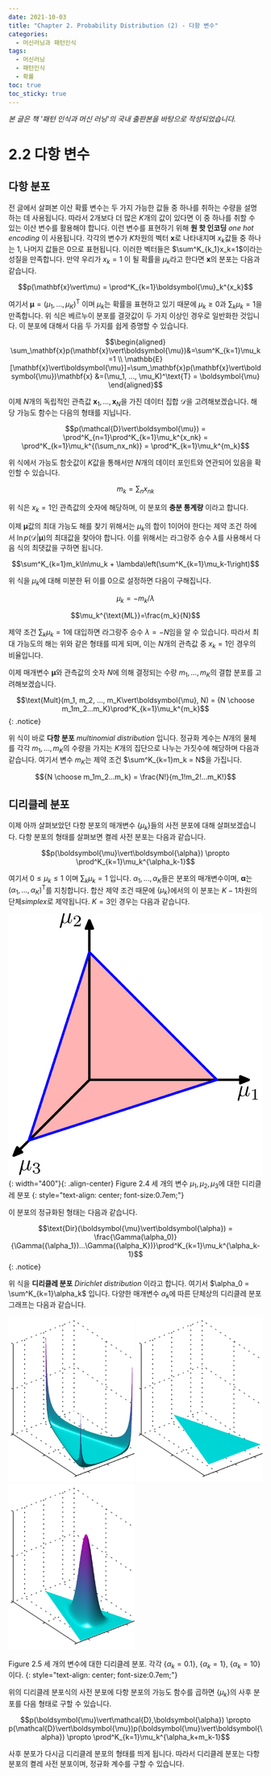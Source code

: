 ```yaml
---
date: 2021-10-03
title: "Chapter 2. Probability Distribution (2) - 다항 변수"
categories: 
  - 머신러닝과 패턴인식
tags: 
  - 머신러닝
  - 패턴인식
  - 확률
toc: true  
toc_sticky: true 
---
```

*본 글은 책 '패턴 인식과 머신 러닝'의 국내 출판본을 바탕으로 작성되었습니다.*

# 2.2 다항 변수

## 다항 분포

전 글에서 살펴본 이산 확률 변수는 두 가지 가능한 값들 중 하나를 취하는 수량을 설명하는 데 사용됩니다. 따라서 2개보다 더 많은 $K$개의 값이 있다면 이 중 하나를 취할 수 있는 이산 변수를 활용해야 합니다. 이런 변수를 표현하기 위해 **원 핫 인코딩** *one hot encoding* 이 사용됩니다. 각각의 변수가 $K$차원의 벡터 $\mathbf{x}$로 나타내지며 $x_k$값들 중 하나는 1, 나머지 값들은 0으로 표현됩니다. 이러한 벡터들은 $\sum^K_{k_1}x_k=1$이라는 성질을 만족합니다. 만약 우리가 $x_k = 1$ 이 될 확률을 $\mu_k$라고 한다면 $\mathbf{x}$의 분포는 다음과 같습니다.

$$p(\mathbf{x}\vert\mu) = \prod^K_{k=1}\boldsymbol{\mu}_k^{x_k}$$

여기서 $\boldsymbol{\mu} = (\mu_1, ..., \mu_K)^\text{T}$ 이며 $\mu_k$는 확률을 표현하고 있기 때문에 $\mu_k \geq 0$과 $\sum_k\mu_k = 1$을 만족합니다. 위 식은 베르누이 분포를 결괏값이 두 가지 이상인 경우로 일반화한 것입니다. 이 분포에 대해서 다음 두 가지를 쉽게 증명할 수 있습니다.

$$\begin{aligned}
\sum_\mathbf{x}p(\mathbf{x}\vert\boldsymbol{\mu})&=\sum^K_{k=1}\mu_k=1 \\
\mathbb{E}[\mathbf{x}\vert\boldsymbol{\mu}]=\sum_\mathbf{x}p(\mathbf{x}\vert\boldsymbol{\mu})\mathbf{x} &=(\mu_1, ..., \mu_K)^\text{T} = \boldsymbol{\mu}
\end{aligned}$$

이제 $N$개의 독립적인 관측값 $\mathbf{x}_1, ..., \mathbf{x}_N$을 가진 데이터 집합 $\mathcal{D}$을 고려해보겠습니다. 해당 가능도 함수는 다음의 형태를 지닙니다.

$$p(\mathcal{D}\vert\boldsymbol{\mu}) = \prod^K_{n=1}\prod^K_{k=1}\mu_k^{x_nk} = \prod^K_{k=1}\mu_k^{(\sum_nx_nk)} = \prod^K_{k=1}\mu_k^{m_k}$$

위 식에서 가능도 함숫값이 $K$값을 통해서만 $N$개의 데이터 포인트와 연관되어 있음을 확인할 수 있습니다.

$$m_k = \sum_nx_{nk}$$

위 식은 $x_k=1$인 관측값의 숫자에 해당하며, 이 분포의 **충분 통계량** 이라고 합니다.

이제 $\boldsymbol{\mu}$값의 최대 가능도 해를 찾기 위해서는 $\mu_k$의 합이 1이어야 한다는 제약 조건 하에서 $\ln p(\mathcal{D}\vert\boldsymbol{\mu})$의 최대값을 찾아야 합니다. 이를 위해서는 라그랑주 승수 $\lambda$를 사용해서 다음 식의 최댓값을 구하면 됩니다.

$$\sum^K_{k=1}m_k\ln\mu_k + \lambda\left(\sum^K_{k=1}\mu_k-1\right)$$

위 식을 $\mu_k$에 대해 미분한 뒤 이를 0으로 설정하면 다음이 구해집니다.

$$\mu_k = -m_k/\lambda$$ 

$$\mu_k^{\text{ML}}=\frac{m_k}{N}$$

제약 조건 $\sum_k\mu_k=1$에 대입하면 라그랑주 승수 $\lambda = -N$임을 알 수 있습니다. 따라서 최대 가능도의 해는 위와 같은 형태를 띠게 되며, 이는 $N$개의 관측값 중 $x_k=1$인 경우의 비율입니다.

이제 매개변수 $\boldsymbol{\mu}$와 관측값의 숫자 $N$에 의해 결정되는 수량 $m_1, ..., m_K$의 결합 분포를 고려해보겠습니다. 

$$\text{Mult}(m_1, m_2, ..., m_K\vert\boldsymbol{\mu}, N) = {N \choose m_1m_2...m_K}\prod^K_{k=1}\mu_k^{m_k}$$ {: .notice}

위 식이 바로 **다항 분포** *multinomial distribution* 입니다. 정규화 계수는 $N$개의 물체를 각각 $m_1, ..., m_K$의 수량을 가지는 $K$개의 집단으로 나누는 가짓수에 해당하며 다음과 같습니다. 여기서 변수 $m_K$는 제약 조건 $\sum^K_{k=1}m_k = N$을 가집니다.

$${N \choose m_1m_2...m_k} = \frac{N!}{m_1!m_2!...m_K!}$$


## 디리클레 분포

이제 아까 살펴보았던 다항 분포의 매개변수 $\{\mu_k\}$들의 사전 분포에 대해 살펴보겠습니다. 다항 분포의 형태를 살펴보면 켤레 사전 분포는 다음과 같습니다.

$$p(\boldsymbol{\mu}\vert\boldsymbol{\alpha}) \propto \prod^K_{k=1}\mu_k^{\alpha_k-1}$$

여기서 ${0 \leq \mu_k \leq 1}$ 이며 $\sum_k\mu_k = 1$ 입니다. $\alpha_1, ..., \alpha_K$들은 분포의 매개변수이며, $\boldsymbol{\alpha}$는 $(\alpha_1, ..., \alpha_K)^\text{T}$를 지칭합니다. 합산 제약 조건 때문에 $\{\mu_k\}$에서의 이 분포는 $K - 1$차원의 단체*simplex*로 제약됩니다. $K=3$인 경우는 다음과 같습니다.

![image](/assets/images/ml/Figure2.4.png){: width="400"}{: .align-center} 
Figure 2.4 세 개의 변수 $\mu_1, \mu_2, \mu_3$에 대한 디리클레 분포
{: style="text-align: center; font-size:0.7em;"}

이 분포의 정규화된 형태는 다음과 같습니다.

$$\text{Dir}(\boldsymbol{\mu}\vert\boldsymbol{\alpha}) = \frac{\Gamma(\alpha_0)}{\Gamma({\alpha_1})...\Gamma({\alpha_K})}\prod^K_{k=1}\mu_k^{\alpha_k-1}$${: .notice}

위 식을 **디리클레 분포** *Dirichlet distribution* 이라고 합니다. 여기서 $\alpha_0 = \sum^K_{k=1}\alpha_k$ 입니다.  다양한 매개변수 $\alpha_k$에 따른 단체상의 디리클레 분포 그래프는 다음과 같습니다.

<div>
 <img src="/assets/images/ml/Figure2.5a.png" width="250" alt=""  /> 
 <img src="/assets/images/ml/Figure2.5b.png" width="250" alt=""  />
 <img src="/assets/images/ml/Figure2.5c.png" width="250" alt="" />
</div>

Figure 2.5 세 개의 변수에 대한 디리클레 분포. 각각 $\{ \alpha_k = 0.1 \}$, $\{ \alpha_k = 1 \}$, $\{ \alpha_k = 10 \}$ 이다.
{: style="text-align: center; font-size:0.7em;"}

위의 디리클레 분포식의 사전 분포에 다항 분포의 가능도 함수를 곱하면 $\{ \mu_k \}$의 사후 분포를 다음 형태로 구할 수 있습니다.

$$p(\boldsymbol{\mu}\vert\mathcal{D},\boldsymbol{\alpha}) \propto p(\mathcal{D}\vert\boldsymbol{\mu})p(\boldsymbol{\mu}\vert\boldsymbol{\alpha}) \propto \prod^K_{k=1}\mu_k^{\alpha_k+m_k-1}$$

사후 분포가 다시금 디리클레 분포의 형태를 띄게 됩니다. 따라서 디리클레 분포는 다항 분포의 켤레 사전 분포이며, 정규화 계수를 구할 수 있습니다.






